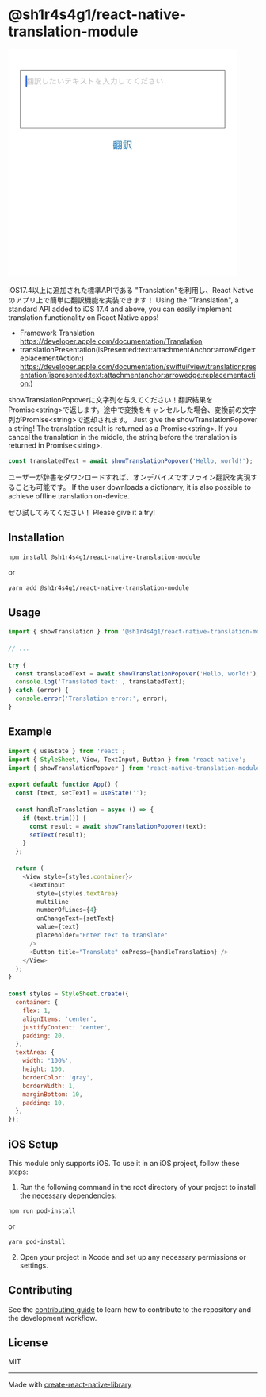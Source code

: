 # @sh1r4s4g1/react-native-translation-module

![デモGIF](./assets/demo-01.gif)

iOS17.4以上に追加された標準APIである "Translation"を利用し、React Nativeのアプリ上で簡単に翻訳機能を実装できます！
Using the "Translation", a standard API added to iOS 17.4 and above, you can easily implement translation functionality on React Native apps!

- Framework Translation
  https://developer.apple.com/documentation/Translation
- translationPresentation(isPresented:text:attachmentAnchor:arrowEdge:replacementAction:)
  https://developer.apple.com/documentation/swiftui/view/translationpresentation(ispresented:text:attachmentanchor:arrowedge:replacementaction:)

showTranslationPopoverに文字列を与えてください！翻訳結果をPromise\<string\>で返します。途中で変換をキャンセルした場合、変換前の文字列がPromise\<string\>で返却されます。
Just give the showTranslationPopover a string! The translation result is returned as a Promise\<string\>. If you cancel the translation in the middle, the string before the translation is returned in Promise\<string\>.

```js
const translatedText = await showTranslationPopover('Hello, world!');
```

ユーザーが辞書をダウンロードすれば、オンデバイスでオフライン翻訳を実現することも可能です。
If the user downloads a dictionary, it is also possible to achieve offline translation on-device.

ぜひ試してみてください！
Please give it a try!

## Installation

```sh
npm install @sh1r4s4g1/react-native-translation-module
```

or

```sh
yarn add @sh1r4s4g1/react-native-translation-module
```

## Usage

```js
import { showTranslation } from '@sh1r4s4g1/react-native-translation-module';

// ...

try {
  const translatedText = await showTranslationPopover('Hello, world!');
  console.log('Translated text:', translatedText);
} catch (error) {
  console.error('Translation error:', error);
}
```

## Example

```js
import { useState } from 'react';
import { StyleSheet, View, TextInput, Button } from 'react-native';
import { showTranslationPopover } from 'react-native-translation-module';

export default function App() {
  const [text, setText] = useState('');

  const handleTranslation = async () => {
    if (text.trim()) {
      const result = await showTranslationPopover(text);
      setText(result);
    }
  };

  return (
    <View style={styles.container}>
      <TextInput
        style={styles.textArea}
        multiline
        numberOfLines={4}
        onChangeText={setText}
        value={text}
        placeholder="Enter text to translate"
      />
      <Button title="Translate" onPress={handleTranslation} />
    </View>
  );
}

const styles = StyleSheet.create({
  container: {
    flex: 1,
    alignItems: 'center',
    justifyContent: 'center',
    padding: 20,
  },
  textArea: {
    width: '100%',
    height: 100,
    borderColor: 'gray',
    borderWidth: 1,
    marginBottom: 10,
    padding: 10,
  },
});
```

## iOS Setup

This module only supports iOS. To use it in an iOS project, follow these steps:

1. Run the following command in the root directory of your project to install the necessary dependencies:

```sh
npm run pod-install
```

or

```sh
yarn pod-install
```

2. Open your project in Xcode and set up any necessary permissions or settings.

## Contributing

See the [contributing guide](CONTRIBUTING.md) to learn how to contribute to the repository and the development workflow.

## License

MIT

---

Made with [create-react-native-library](https://github.com/callstack/react-native-builder-bob)

